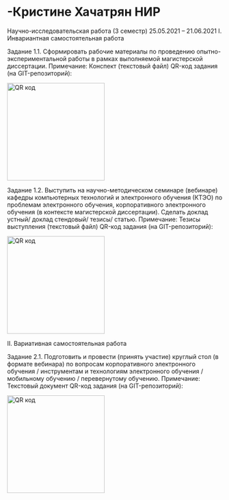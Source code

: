 # -Кристине Хачатрян НИР
Научно-исследовательская работа (3 семестр)  25.05.2021 – 21.06.2021
I. Инвариантная самостоятельная работа

Задание 1.1. Сформировать рабочие материалы по проведению опытно-экспериментальной работы в рамках выполняемой магистерской диссертации.
Примечание: Конспект (текстовый файл)
QR-код задания (на GIT-репозиторий):

<a href="http://qrcoder.ru" target="_blank"><img src="http://qrcoder.ru/code/?https%3A%2F%2Fgithub.com%2Fkristinekh1996%2F---3-25.05.2021-21.06.2021%2Fblob%2Fmain%2F%C7%E0%E4%E0%ED%E8%E5%25201.1%2520%C8%D1%D0%2520%D5%E0%F7%E0%F2%F0%FF%ED%2520%CA%F0%E8%F1%F2%E8%ED%E5.docx&4&0" width="228" height="228" border="0" title="QR код"></a>

Задание 1.2. Выступить на научно-методическом семинаре (вебинаре) кафедры компьютерных технологий и электронного обучения (КТЭО) по проблемам электронного обучения, корпоративного электронного обучения (в контексте магистерской диссертации). Сделать доклад устный/ доклад стендовый/ тезисы/ статью.
Примечание: Тезисы выступления (текстовый файл)
QR-код задания (на GIT-репозиторий):

<a href="http://qrcoder.ru" target="_blank"><img src="http://qrcoder.ru/code/?https%3A%2F%2Fgithub.com%2Fkristinekh1996%2F---3-25.05.2021-21.06.2021%2Fblob%2Fmain%2F%C7%E0%E4%E0%ED%E8%E5%25201.2%2520%C8%D1%D0%2520%D5%E0%F7%E0%F2%F0%FF%ED%2520%CA%F0%E8%F1%F2%E8%ED%E5.docx&4&0" width="228" height="228" border="0" title="QR код"></a>

II. Вариативная самостоятельная работа

Задание 2.1. Подготовить и провести (принять участие) круглый стол (в формате вебинара) по вопросам корпоративного электронного обучения / инструментам и технологиям электронного обучения / мобильному обучению / перевернутому обучению.
Примечание: Текстовый документ
QR-код задания (на GIT-репозиторий):

<a href="http://qrcoder.ru" target="_blank"><img src="http://qrcoder.ru/code/?https%3A%2F%2Fgithub.com%2Fkristinekh1996%2F---3-25.05.2021-21.06.2021%2Fblob%2Fmain%2F%C7%E0%E4%E0%ED%E8%E5%25202.1%2520%C2%D1%D0%2520%D5%E0%F7%E0%F2%F0%FF%ED%2520%CA%F0%E8%F1%F2%E8%ED%E5.docx&4&0" width="228" height="228" border="0" title="QR код"></a>
